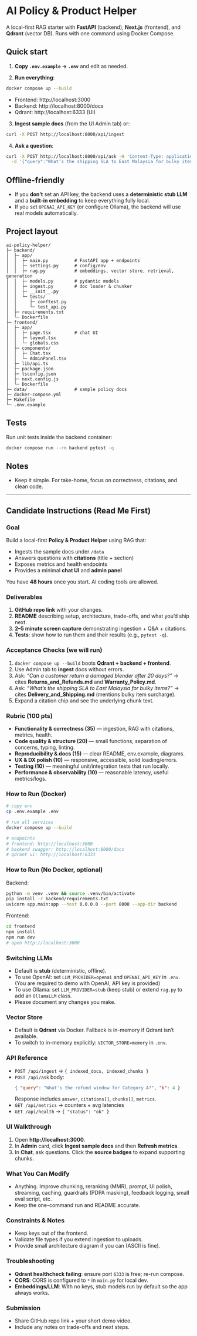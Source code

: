 # AI Policy & Product Helper

A local-first RAG starter with **FastAPI** (backend), **Next.js** (frontend), and **Qdrant** (vector DB). Runs with one command using Docker Compose.

## Quick start

1. **Copy `.env.example` → `.env`** and edit as needed.

2. **Run everything**:

```bash
docker compose up --build
```

- Frontend: http://localhost:3000
- Backend: http://localhost:8000/docs
- Qdrant: http://localhost:6333 (UI)

3. **Ingest sample docs** (from the UI Admin tab) or:

```bash
curl -X POST http://localhost:8000/api/ingest
```

4. **Ask a question**:

```bash
curl -X POST http://localhost:8000/api/ask -H 'Content-Type: application/json' \
  -d '{"query":"What’s the shipping SLA to East Malaysia for bulky items?"}'
```

## Offline-friendly

- If you **don’t** set an API key, the backend uses a **deterministic stub LLM** and a **built-in embedding** to keep everything fully local.
- If you set `OPENAI_API_KEY` (or configure Ollama), the backend will use real models automatically.

## Project layout

```
ai-policy-helper/
├─ backend/
│  ├─ app/
│  │  ├─ main.py          # FastAPI app + endpoints
│  │  ├─ settings.py      # config/env
│  │  ├─ rag.py           # embeddings, vector store, retrieval, generation
│  │  ├─ models.py        # pydantic models
│  │  ├─ ingest.py        # doc loader & chunker
│  │  ├─ __init__.py
│  │  └─ tests/
│  │     ├─ conftest.py
│  │     └─ test_api.py
│  ├─ requirements.txt
│  └─ Dockerfile
├─ frontend/
│  ├─ app/
│  │  ├─ page.tsx         # chat UI
│  │  ├─ layout.tsx
│  │  └─ globals.css
│  ├─ components/
│  │  ├─ Chat.tsx
│  │  └─ AdminPanel.tsx
│  ├─ lib/api.ts
│  ├─ package.json
│  ├─ tsconfig.json
│  ├─ next.config.js
│  └─ Dockerfile
├─ data/                  # sample policy docs
├─ docker-compose.yml
├─ Makefile
└─ .env.example
```

## Tests

Run unit tests inside the backend container:

```bash
docker compose run --rm backend pytest -q
```

## Notes

- Keep it simple. For take-home, focus on correctness, citations, and clean code.

---

## Candidate Instructions (Read Me First)

### Goal

Build a local-first **Policy & Product Helper** using RAG that:

- Ingests the sample docs under `/data`
- Answers questions with **citations** (title + section)
- Exposes metrics and health endpoints
- Provides a minimal **chat UI** and **admin panel**

You have **48 hours** once you start. AI coding tools are allowed.

### Deliverables

1. **GitHub repo link** with your changes.
2. **README** describing setup, architecture, trade-offs, and what you’d ship next.
3. **2–5 minute screen capture** demonstrating ingestion + Q&A + citations.
4. **Tests**: show how to run them and their results (e.g., `pytest -q`).

### Acceptance Checks (we will run)

1. `docker compose up --build` boots **Qdrant + backend + frontend**.
2. Use Admin tab to **ingest** docs without errors.
3. Ask: _“Can a customer return a damaged blender after 20 days?”_ → cites **Returns_and_Refunds.md** and **Warranty_Policy.md**.
4. Ask: _“What’s the shipping SLA to East Malaysia for bulky items?”_ → cites **Delivery_and_Shipping.md** (mentions bulky item surcharge).
5. Expand a citation chip and see the underlying chunk text.

### Rubric (100 pts)

- **Functionality & correctness (35)** — ingestion, RAG with citations, metrics, health.
- **Code quality & structure (20)** — small functions, separation of concerns, typing, linting.
- **Reproducibility & docs (15)** — clear README, env.example, diagrams.
- **UX & DX polish (10)** — responsive, accessible, solid loading/errors.
- **Testing (10)** — meaningful unit/integration tests that run locally.
- **Performance & observability (10)** — reasonable latency, useful metrics/logs.

### How to Run (Docker)

```bash
# copy env
cp .env.example .env

# run all services
docker compose up --build

# endpoints
# frontend: http://localhost:3000
# backend swagger: http://localhost:8000/docs
# qdrant ui: http://localhost:6333
```

### How to Run (No Docker, optional)

Backend:

```bash
python -m venv .venv && source .venv/bin/activate
pip install -r backend/requirements.txt
uvicorn app.main:app --host 0.0.0.0 --port 8000 --app-dir backend
```

Frontend:

```bash
cd frontend
npm install
npm run dev
# open http://localhost:3000
```

### Switching LLMs

- Default is **stub** (deterministic, offline).
- To use OpenAI: set `LLM_PROVIDER=openai` and `OPENAI_API_KEY` in `.env`. (You are required to demo with OpenAI, API key is provided)
- To use Ollama: set `LLM_PROVIDER=stub` (keep stub) or extend `rag.py` to add an `OllamaLLM` class.
- Please document any changes you make.

### Vector Store

- Default is **Qdrant** via Docker. Fallback is in-memory if Qdrant isn’t available.
- To switch to in-memory explicitly: `VECTOR_STORE=memory` in `.env`.

### API Reference

- `POST /api/ingest` → `{ indexed_docs, indexed_chunks }`
- `POST /api/ask` body:
  ```json
  { "query": "What's the refund window for Category A?", "k": 4 }
  ```
  Response includes `answer`, `citations[]`, `chunks[]`, `metrics`.
- `GET /api/metrics` → counters + avg latencies
- `GET /api/health` → `{ "status": "ok" }`

### UI Walkthrough

1. Open **http://localhost:3000**.
2. In **Admin** card, click **Ingest sample docs** and then **Refresh metrics**.
3. In **Chat**, ask questions. Click the **source badges** to expand supporting chunks.

### What You Can Modify

- Anything. Improve chunking, reranking (MMR), prompt, UI polish, streaming, caching, guardrails (PDPA masking), feedback logging, small eval script, etc.
- Keep the one-command run and README accurate.

### Constraints & Notes

- Keep keys out of the frontend.
- Validate file types if you extend ingestion to uploads.
- Provide small architecture diagram if you can (ASCII is fine).

### Troubleshooting

- **Qdrant healthcheck failing**: ensure port `6333` is free; re-run compose.
- **CORS**: CORS is configured to `*` in `main.py` for local dev.
- **Embeddings/LLM**: With no keys, stub models run by default so the app always works.

### Submission

- Share GitHub repo link + your short demo video.
- Include any notes on trade-offs and next steps.
